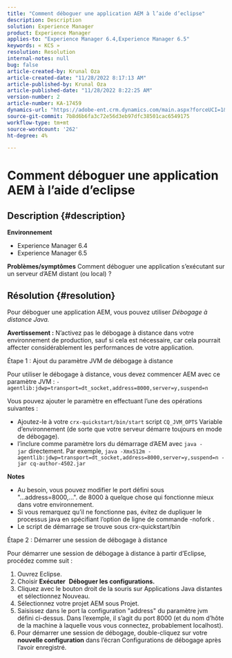 ```yaml
---
title: "Comment déboguer une application AEM à l’aide d’eclipse"
description: Description
solution: Experience Manager
product: Experience Manager
applies-to: "Experience Manager 6.4,Experience Manager 6.5"
keywords: « KCS »
resolution: Resolution
internal-notes: null
bug: false
article-created-by: Krunal Oza
article-created-date: "11/28/2022 8:17:13 AM"
article-published-by: Krunal Oza
article-published-date: "11/28/2022 8:22:25 AM"
version-number: 2
article-number: KA-17459
dynamics-url: "https://adobe-ent.crm.dynamics.com/main.aspx?forceUCI=1&pagetype=entityrecord&etn=knowledgearticle&id=25f3dc0e-f56e-ed11-9561-6045bd006079"
source-git-commit: 7b8d6b6fa3c72e56d3eb97dfc38501cac6549175
workflow-type: tm+mt
source-wordcount: '262'
ht-degree: 4%

---
```


# Comment déboguer une application AEM à l’aide d’eclipse

## Description {#description}

<b>Environnement</b>
- Experience Manager 6.4
- Experience Manager 6.5



<b>Problèmes/symptômes</b>
Comment déboguer une application s’exécutant sur un serveur d’AEM distant (ou local) ?


## Résolution {#resolution}


Pour déboguer une application AEM, vous pouvez utiliser *Débogage à distance Java.*

<b>Avertissement :</b> N’activez pas le débogage à distance dans votre environnement de production, sauf si cela est nécessaire, car cela pourrait affecter considérablement les performances de votre application.

Étape 1 : Ajout du paramètre JVM de débogage à distance

Pour utiliser le débogage à distance, vous devez commencer AEM avec ce paramètre JVM :
`-agentlib:jdwp=transport=dt_socket,address=8000,server=y,suspend=n`

Vous pouvez ajouter le paramètre en effectuant l’une des opérations suivantes :

- Ajoutez-le à votre `crx-quickstart/bin/start` script `CQ_JVM_OPTS` Variable d’environnement (de sorte que votre serveur démarre toujours en mode de débogage).
- l’inclure comme paramètre lors du démarrage d’AEM avec `java -jar` directement. Par exemple, `java -Xmx512m -agentlib:jdwp=transport=dt_socket,address=8000,server=y,suspend=n -jar cq-author-4502.jar`


<b>Notes</b>

- Au besoin, vous pouvez modifier le port défini sous &quot;...address=8000,...&quot;. de 8000 à quelque chose qui fonctionne mieux dans votre environnement.
- Si vous remarquez qu’il ne fonctionne pas, évitez de dupliquer le processus java en spécifiant l’option de ligne de commande -nofork .
- Le script de démarrage se trouve sous crx-quickstart/bin


Étape 2 : Démarrer une session de débogage à distance

Pour démarrer une session de débogage à distance à partir d’Eclipse, procédez comme suit :

1. Ouvrez Eclipse.
2. Choisir <b>Exécuter</b>  <b>Déboguer les configurations.</b>
3. Cliquez avec le bouton droit de la souris sur Applications Java distantes et sélectionnez Nouveau.
4. Sélectionnez votre projet AEM sous Projet.
5. Saisissez dans le port la configuration &quot;address&quot; du paramètre jvm défini ci-dessus. Dans l’exemple, il s’agit du port 8000 (et du nom d’hôte de la machine à laquelle vous vous connectez, probablement localhost).
6. Pour démarrer une session de débogage, double-cliquez sur votre <b>nouvelle configuration</b> dans l’écran Configurations de débogage après l’avoir enregistré.


